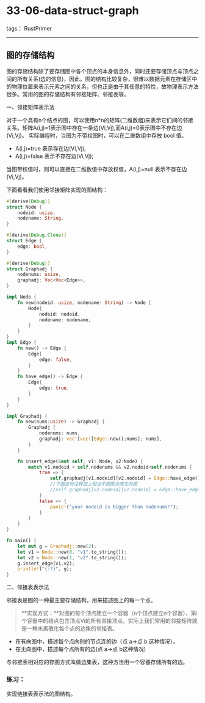 # 33-06-data-struct-graph

tags： RustPrimer

----------------
## 图的存储结构

图的存储结构除了要存储图中各个顶点的本身信息外，同时还要存储顶点与顶点之间的所有关系(边的信息)，因此，图的结构比较复杂，很难以数据元素在存储区中的物理位置来表示元素之间的关系，但也正是由于其任意的特性，故物理表示方法很多。常用的图的存储结构有邻接矩阵、邻接表等。

一、邻接矩阵表示法

对于一个具有n个结点的图，可以使用n*n的矩阵(二维数组)来表示它们间的邻接关系。矩阵A(i,j)=1表示图中存在一条边(Vi,Vj),而A(i,j)=0表示图中不存在边(Vi,Vj)。
实际编程时，当图为不带权图时，可以在二维数组中存放 bool 值。

* A(i,j)=true 表示存在边(Vi,Vj),
* A(i,j)=false 表示不存在边(Vi,Vj);


当图带权值时，则可以直接在二维数值中存放权值，A(i,j)=null 表示不存在边(Vi,Vj)。

下面看看我们使用邻接矩阵实现的图结构：
```rust
#[derive(Debug)]
struct Node {
    nodeid: usize,
    nodename: String,
}

#[derive(Debug,Clone)]
struct Edge {
    edge: bool,
}

#[derive(Debug)]
struct Graphadj {
    nodenums: usize,
    graphadj: Vec<Vec<Edge>>,
}

impl Node {
    fn new(nodeid: usize, nodename: String) -> Node {
        Node{
            nodeid: nodeid,
            nodename: nodename,
        }
    }
}
impl Edge {
    fn new() -> Edge {
        Edge{
            edge: false,
        }
    }
    fn have_edge() -> Edge {
        Edge{
            edge: true,
        }
    }
}       

impl Graphadj {
    fn new(nums:usize) -> Graphadj {
        Graphadj {
            nodenums: nums,
            graphadj: vec![vec![Edge::new();nums]; nums],
        }
    }

    fn insert_edge(&mut self, v1: Node, v2:Node) {
        match v1.nodeid < self.nodenums && v2.nodeid<self.nodenums {
            true => {
                self.graphadj[v1.nodeid][v2.nodeid] = Edge::have_edge();
                //下面这句注释加上相当于把图当成无向图
                //self.graphadj[v2.nodeid][v1.nodeid] = Edge::have_edge();
            }
            false => {
                panic!("your nodeid is bigger than nodenums!");
            }
        }
    }
}

fn main() {
    let mut g = Graphadj::new(2);
    let v1 = Node::new(0, "v1".to_string());
    let v2 = Node::new(1, "v2".to_string());
    g.insert_edge(v1,v2);
    println!("{:?}", g);
}
```
    
二、邻接表表示法

邻接表是图的一种最主要存储结构，用来描述图上的每一个点。
    
>**实现方式：**对图的每个顶点建立一个容器（n个顶点建立n个容器），第i个容器中的结点包含顶点Vi的所有邻接顶点。实际上我们常用的邻接矩阵就是一种未离散化每个点的边集的邻接表。

* 在有向图中，描述每个点向别的节点连的边（点 a->点 b 这种情况）。
* 在无向图中，描述每个点所有的边(点 a->点 b这种情况)

与邻接表相对应的存图方式叫做边集表，这种方法用一个容器存储所有的边。

### **练习：**
实现链接表表示法的图结构。
